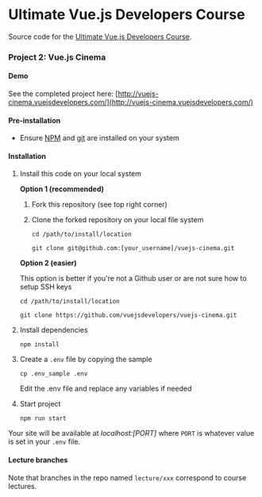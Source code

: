 # Ultimate Vue.js Developers Course

Source code for the [Ultimate Vue.js Developers Course](http://bit.ly/2mPK8ny).

### Project 2: Vue.js Cinema

#### Demo

See the completed project here: [http://vuejs-cinema.vuejsdevelopers.com/](http://vuejs-cinema.vuejsdevelopers.com/)

#### Pre-installation

- Ensure [NPM](https://docs.npmjs.com) and [git](https://git-scm.com/book/en/v2/Getting-Started-Installing-Git) are installed on your system


#### Installation

1. Install this code on your local system
 
    **Option 1 (recommended)**
    
    1. Fork this repository (see top right corner)
    2. Clone the forked repository on your local file system
    
        ```
        cd /path/to/install/location
        
        git clone git@github.com:[your_username]/vuejs-cinema.git
        ```
    
    **Option 2 (easier)**
    
    This option is better if you're not a Github user or are not sure how to setup SSH keys
    
    ```
    cd /path/to/install/location
    
    git clone https://github.com/vuejsdevelopers/vuejs-cinema.git
    ```    
   
2. Install dependencies

    ```
    npm install
    ```

3. Create a `.env` file by copying the sample

    ```
    cp .env_sample .env
    ```
    
    Edit the .env file and replace any variables if needed
    
4. Start project

    ```
    npm run start
    ```

Your site will be available at *localhost:[PORT]* where `PORT` is whatever value is set in your `.env` file.

#### Lecture branches

Note that branches in the repo named `lecture/xxx` correspond to course lectures.

